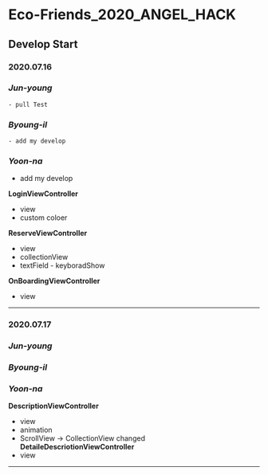 # Eco-Friends_2020_ANGEL_HACK


## Develop Start

### 2020.07.16

### *Jun-young*
    - pull Test

### *Byoung-il* 
	- add my develop

### *Yoon-na*
   - add my develop
   
**LoginViewController**
- view 
- custom coloer

**ReserveViewController**
- view
- collectionView 
- textField - keyboradShow

**OnBoardingViewController**
- view
   
****

### 2020.07.17

### *Jun-young*

### *Byoung-il* 

### *Yoon-na*

**DescriptionViewController**
  - view
  - animation
  - ScrollView -> CollectionView changed
**DetaileDescriotionViewController**
 - view
 
****

